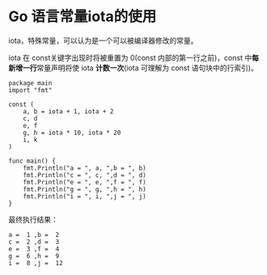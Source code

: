 

# Go 语言常量iota的使用

iota，特殊常量，可以认为是一个可以被编译器修改的常量。

iota 在 const关键字出现时将被重置为 0(const 内部的第一行之前)，const 中**每新增一行**常量声明将使 iota **计数一次**(iota 可理解为 const 语句块中的行索引)。

```
package main
import "fmt"

const (
	a, b = iota + 1, iota + 2
	c, d
	e, f
	g, h = iota * 10, iota * 20
	i, k
)

func main() {
	fmt.Println("a = ", a, ",b = ", b)
	fmt.Println("c = ", c, ",d = ", d)
	fmt.Println("e = ", e, ",f = ", f)
	fmt.Println("g = ", g, ",h = ", h)
	fmt.Println("i = ", i, ",j = ", j)
}

```

最终执行结果：

```
a =  1 ,b =  2 
c =  2 ,d =  3 
e =  3 ,f =  4 
g =  6 ,h =  9 
i =  8 ,j =  12
```

